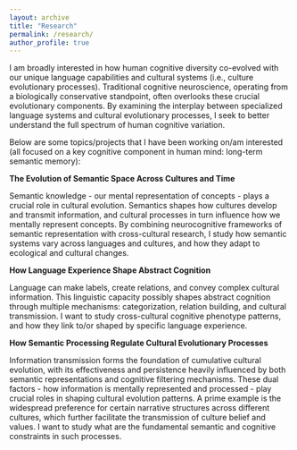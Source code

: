 ```yaml
---
layout: archive
title: "Research"
permalink: /research/
author_profile: true
---
```


I am broadly interested in how human cognitive diversity co-evolved with our unique language capabilities and cultural systems (i.e., culture evolutionary processes). Traditional cognitive neuroscience, operating from a biologically conservative standpoint, often overlooks these crucial evolutionary components. By examining the interplay between specialized language systems and cultural evolutionary processes, I seek to better understand the full spectrum of human cognitive variation.

Below are some topics/projects that I have been working on/am interested (all focused on a key cognitive component in human mind: long-term semantic memory):

**The Evolution of Semantic Space Across Cultures and Time**

Semantic knowledge - our mental representation of concepts - plays a crucial role in cultural evolution. Semantics shapes how cultures develop and transmit information, and cultural processes in turn influence how we mentally represent concepts. By combining neurocognitive frameworks of semantic representation with cross-cultural research, I study how semantic systems vary across languages and cultures, and how they adapt to ecological and cultural changes.

**How Language Experience Shape Abstract Cognition**

Language can make labels, create relations, and convey complex cultural information. This linguistic capacity possibly shapes abstract cognition through multiple mechanisms: categorization, relation building, and cultural transmission. I want to study cross-cultural cognitive phenotype patterns, and how they link to/or shaped by specific language experience.

**How Semantic Processing Regulate Cultural Evolutionary Processes**

Information transmission forms the foundation of cumulative cultural evolution, with its effectiveness and persistence heavily influenced by both semantic representations and cognitive filtering mechanisms. These dual factors - how information is mentally represented and processed - play crucial roles in shaping cultural evolution patterns. A prime example is the widespread preference for certain narrative structures across different cultures, which further facilitate the transmission of culture belief and values. I want to study what are the fundamental semantic and cognitive constraints in such processes. 
